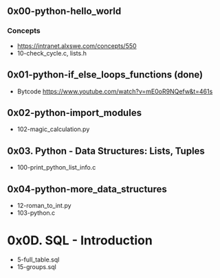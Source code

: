## 0x00-python-hello_world
### Concepts 
- https://intranet.alxswe.com/concepts/550
- 10-check_cycle.c, lists.h
## 0x01-python-if_else_loops_functions (done)
- Bytcode https://www.youtube.com/watch?v=mE0oR9NQefw&t=461s
## 0x02-python-import_modules
- 102-magic_calculation.py
## 0x03. Python - Data Structures: Lists, Tuples
- 100-print_python_list_info.c
## 0x04-python-more_data_structures
- 12-roman_to_int.py
- 103-python.c


# 0x0D. SQL - Introduction
- 5-full_table.sql
- 15-groups.sql
